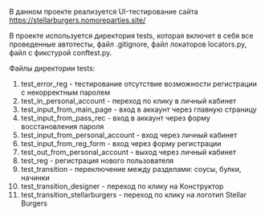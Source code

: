 В данном проекте реализуется UI-тестирование сайта https://stellarburgers.nomoreparties.site/

В проекте используется директория tests, которая включет в себя все проведенные автотесты, файл .gitignore, файл
локаторов locators.py, файл с фикстурой conftest.py.

Файлы директории tests:
1. test_error_reg - тестирование отсутствие возможности регистрации с некорректным паролем
2. test_in_personal_account - переход по клику в личный кабинет
3. test_input_from_main_page - вход в аккаунт через главную страницу
4. test_input_from_pass_rec - вход в аккаунт через форму восстановления пароля
5. test_input_from_personal_account - вход через личный кабинет
6. test_input_from_reg_form - вход через форму регистрации
7. test_out_from_personal_account - выход через личный кабинет
8. test_reg - регистрация нового пользователя
9. test_transition - переключение между разделами: соусы, булки, начинки
10. test_transition_designer - переход по клику на Конструктор
11. test_transition_stellarburgers - переход по клику на логотип Stellar Burgers